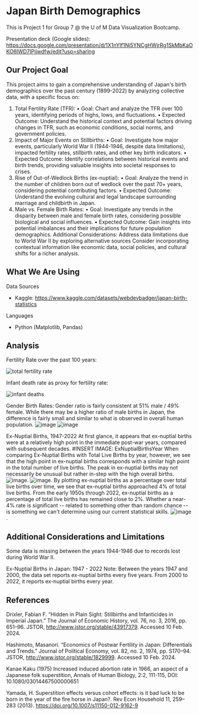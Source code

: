 

# Japan Birth Demographics

This is Project 1 for Group 7 @ the U of M Data Visualization Bootcamp.

Presentation deck (Google slides):  https://docs.google.com/presentation/d/1X1nYIf1Nj5YNCgHWjrRg1SkMbKaOKO6lWD7IPjjwdfw/edit?usp=sharing

## Our Project Goal
This project aims to gain a comprehensive understanding of Japan's birth demographics over the past century (1899-2022) by analyzing collective data, with a specific focus on:
1. Total Fertility Rate (TFR):
•	Goal: Chart and analyze the TFR over 100 years, identifying periods of highs, lows, and fluctuations.
•	Expected Outcome: Understand the historical context and potential factors driving changes in TFR, such as economic conditions, social norms, and government policies.
2. Impact of Major Events on Stillbirths:
•	Goal: Investigate how major events, particularly World War II (1944-1946, despite data limitations), impacted fertility rates, stillbirth rates, and other key birth indicators.
•	Expected Outcome: Identify correlations between historical events and birth trends, providing valuable insights into societal responses to crises.
3. Rise of Out-of-Wedlock Births (ex-nuptial):
•	Goal: Analyze the trend in the number of children born out of wedlock over the past 70+ years, considering potential contributing factors.
•	Expected Outcome: Understand the evolving cultural and legal landscape surrounding marriage and childbirth in Japan.
4. Male vs. Female Birth Rates:
•	Goal: Investigate any trends in the disparity between male and female birth rates, considering possible biological and social influences.
•	Expected Outcome: Gain insights into potential imbalances and their implications for future population demographics.
Additional Considerations:
Address data limitations due to World War II by exploring alternative sources
Consider incorporating contextual information like economic data, social policies, and cultural shifts for a richer analysis.

## What We Are Using 
Data Sources
* Kaggle: https://www.kaggle.com/datasets/webdevbadger/japan-birth-statistics 

Languages
* Python (Matplotlib, Pandas)

## Analysis


Fertility Rate over the past 100 years:

![total fertility rate](https://github.com/schr0841/project-1-group-7/assets/12236689/44395ec0-6474-489a-8659-df773fc6cd57)

Infant death rate as proxy for fertility rate:

![infant deaths](https://github.com/schr0841/project-1-group-7/assets/12236689/90c6c9db-dc2d-431f-9260-601280d53b49)


Gender Birth Rates: 
Gender ratio is fairly consistent at 51% male / 49% female. While there may be a higher ratio of male births in Japan, the difference is fairly small and similar to what is observed in overall human population.
![image](https://github.com/schr0841/project-1-group-7/assets/153476236/efb39124-c6f4-4dd6-bf97-9404bc31baf2)
![image](https://github.com/schr0841/project-1-group-7/assets/153476236/4449bcd9-788b-4e5a-a62b-7231f4b719d8)

Ex-Nuptial Births, 1947-2022
At first glance, it appears that ex-nuptial births were at a relatively high point in the immediate post-war years, compared with subsequent decades. 
#INSERT IMAGE: ExNuptialBirthsYear 
When comparing Ex-Nuptial Births with Total Live Births by year, however, we see that the high point in ex-nuptial births corresponds with a similar high point in the total number of live births. The peak in ex-nuptial births may not necessarily be unusual but rather in-step with the high overall births. 
![image](https://github.com/schr0841/project-1-group-7/assets/_______________________________________________).
![image](https://github.com/schr0841/project-1-group-7/assets/_______________________________________________).
By plotting ex-nuptial births as a percentage over total live births over time, we see that ex-nuptial births approached 4% of total live births. From the early 1950s through 2022, ex-nuptial births as a percentage of total live births has remained close to 2%. Whether a near-4% rate is significant -- related to something other than random chance -- is something we can't determine using our current statistical skills. 
![image](https://github.com/schr0841/project-1-group-7/assets/_______________________________________________).

## Additional Considerations and Limitations
Some data is missing between the years 1944-1946 due to records lost during World War II. 

Ex-Nuptial Births in Japan: 1947 - 2022
Note: Between the years 1947 and 2000, the data set reports ex-nuptial births every five years. From 2000 to 2022, it reports ex-nuptial births every year.

## References
Drixler, Fabian F. “Hidden in Plain Sight: Stillbirths and Infanticides in Imperial Japan.” The Journal of Economic History, vol. 76, no. 3, 2016, pp. 651–96. JSTOR, http://www.jstor.org/stable/43917379. Accessed 10 Feb. 2024.

Hashimoto, Masanori. “Economics of Postwar Fertility in Japan: Differentials and Trends.” Journal of Political Economy, vol. 82, no. 2, 1974, pp. S170–94. JSTOR, http://www.jstor.org/stable/1829999. Accessed 10 Feb. 2024.

Kanae Kaku (1975) Increased induced abortion rate in 1966, an aspect of a Japanese folk superstition, Annals of Human Biology, 2:2, 111-115, DOI: 10.1080/03014467500000651

Yamada, H. Superstition effects versus cohort effects: is it bad luck to be born in the year of the fire horse in Japan?. Rev Econ Household 11, 259–283 (2013). https://doi.org/10.1007/s11150-012-9162-9
